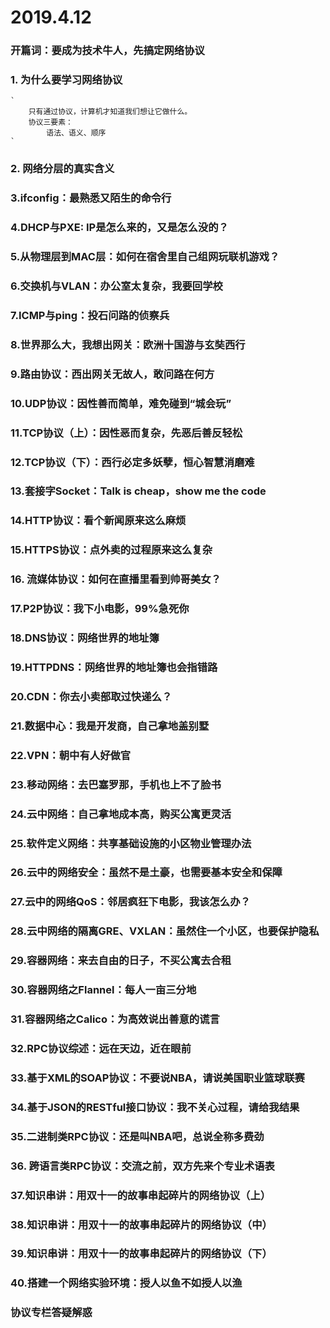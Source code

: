 2019.4.12
===

### 开篇词：要成为技术牛人，先搞定网络协议

### 1. 为什么要学习网络协议
    `
        只有通过协议，计算机才知道我们想让它做什么。
        协议三要素：
            语法、语义、顺序
    `
### 2. 网络分层的真实含义

### 3.ifconfig：最熟悉又陌生的命令行

### 4.DHCP与PXE: IP是怎么来的，又是怎么没的？

### 5.从物理层到MAC层：如何在宿舍里自己组网玩联机游戏？

### 6.交换机与VLAN：办公室太复杂，我要回学校

### 7.ICMP与ping：投石问路的侦察兵

### 8.世界那么大，我想出网关：欧洲十国游与玄奘西行

### 9.路由协议：西出网关无故人，敢问路在何方

### 10.UDP协议：因性善而简单，难免碰到“城会玩”

### 11.TCP协议（上）：因性恶而复杂，先恶后善反轻松

### 12.TCP协议（下）：西行必定多妖孽，恒心智慧消磨难

### 13.套接字Socket：Talk is cheap，show me the code

### 14.HTTP协议：看个新闻原来这么麻烦

### 15.HTTPS协议：点外卖的过程原来这么复杂

### 16. 流媒体协议：如何在直播里看到帅哥美女？

### 17.P2P协议：我下小电影，99%急死你

### 18.DNS协议：网络世界的地址簿

### 19.HTTPDNS：网络世界的地址簿也会指错路

### 20.CDN：你去小卖部取过快递么？

### 21.数据中心：我是开发商，自己拿地盖别墅

### 22.VPN：朝中有人好做官

### 23.移动网络：去巴塞罗那，手机也上不了脸书

### 24.云中网络：自己拿地成本高，购买公寓更灵活

### 25.软件定义网络：共享基础设施的小区物业管理办法

### 26.云中的网络安全：虽然不是土豪，也需要基本安全和保障

### 27.云中的网络QoS：邻居疯狂下电影，我该怎么办？

### 28.云中网络的隔离GRE、VXLAN：虽然住一个小区，也要保护隐私

### 29.容器网络：来去自由的日子，不买公寓去合租

### 30.容器网络之Flannel：每人一亩三分地

### 31.容器网络之Calico：为高效说出善意的谎言

### 32.RPC协议综述：远在天边，近在眼前

### 33.基于XML的SOAP协议：不要说NBA，请说美国职业篮球联赛

### 34.基于JSON的RESTful接口协议：我不关心过程，请给我结果

### 35.二进制类RPC协议：还是叫NBA吧，总说全称多费劲

### 36. 跨语言类RPC协议：交流之前，双方先来个专业术语表

### 37.知识串讲：用双十一的故事串起碎片的网络协议（上）

### 38.知识串讲：用双十一的故事串起碎片的网络协议（中）

### 39.知识串讲：用双十一的故事串起碎片的网络协议（下）

### 40.搭建一个网络实验环境：授人以鱼不如授人以渔

### 协议专栏答疑解惑


